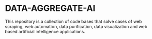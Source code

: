 # DATA-AGGREGATE-AI
This repository is a collection of code bases that solve cases of web scraping, web automation, data purification, data visualization and web based artificial intelligence applications.
